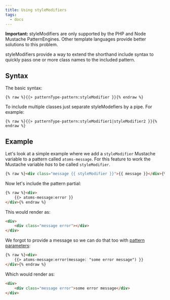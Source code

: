 ```yaml
---
title: Using styleModifiers
tags:
  - docs
---
```


**Important:** styleModifiers are only supported by the PHP and Node Mustache PatternEngines. Other template languages provide better solutions to this problem.

styleModifiers provide a way to extend the shorthand include syntax to quickly pass one or more class names to the included pattern.

## Syntax

The basic syntax:

    {% raw %}{{> patternType-pattern:styleModifier }}{% endraw %}

To include multiple classes just separate styleModefiers by a pipe. For example:

    {% raw %}{{> patternType-pattern:styleModifier1|styleModifier2 }}{% endraw %}

## Example

Let's look at a simple example where we add a `styleModifier` Mustache variable to a pattern called `atoms-message`. For this feature to work the Mustache variable *has* to be called `styleModifier`.

```html
{% raw %}<div class="message {{ styleModifier }}">{{ message }}</div>{% endraw %}
```

Now let's include the pattern partial:

```html
{% raw %}<div>
    {{> atoms-message:error }}
</div>{% endraw %}
```

This would render as:

```html
<div>
    <div class="message error"></div>
</div>
```

We forgot to provide a message so we can do that too with [pattern parameters](/docs/pattern-parameters.html):

```html
{% raw %}<div>
    {{> atoms-message:error(message: "some error message") }}
</div>{% endraw %}
```

Which would render as:

```html
<div>
    <div class="message error">some error message</div>
</div>
```
